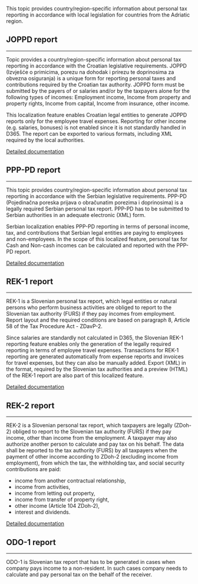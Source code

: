 This topic provides country/region-specific information about personal tax reporting in accordance with local legislation for countries from the Adriatic region.


## **JOPPD report** ##
-----
Topic provides a country/region-specific information about personal tax reporting in accordance with the Croatian legislative requirements. JOPPD (Izvješće o primicima, porezu na dohodak i prirezu te doprinosima za obvezna osiguranja) is a unique form for reporting personal taxes and contributions required by the Croatian tax authority. JOPPD form must be submitted by the payers of or salaries and/or by the taxpayers alone for the following types of incomes: Employment income, Income from property and property rights, Income from capital, Income from insurance, other income.

This localization feature enables Croatian legal entities to generate JOPPD reports only for the employee travel expenses. Reporting for other income (e.g. salaries, bonuses) is not enabled since it is not standardly handled in D365. The report can be exported to various formats, including XML required by the local authorities.

[Detailed documentation](/Help/Core-Localization/Personal-tax-reports/JOPPD-\(HR\))<br>

## **PPP-PD report** ##
-----

This topic provides country/region-specific information about personal tax reporting in accordance with the Serbian legislative requirements. PPP-PD (Pojedinačna poreska prijava o obračunatim porezima i doprinosima) is a legally required Serbian personal tax report. PPP-PD has to be submitted to Serbian authorities in an adequate electronic (XML) form.

Serbian localization enables PPP-PD reporting in terms of personal income, tax, and contributions that Serbian legal entities are paying to employees and non-employees. In the scope of this localized feature, personal tax for Cash and Non-cash incomes can be calculated and reported with the PPP-PD report.

[Detailed documentation](/Help/Core-Localization/Personal-tax-reports/PPP%2DPD-\(RS\))

## **REK-1 report** ##
-----

REK-1 is a Slovenian personal tax report, which legal entities or natural persons who perform business activities are obliged to report to the Slovenian tax authority (FURS) if they pay incomes from employment. Report layout and the required conditions are based on paragraph 8, Article 58 of the Tax Procedure Act - ZDavP-2.

Since salaries are standardly not calculated in D365, the Slovenian REK-1 reporting feature enables only the generation of the legally required reporting in terms of employee travel expenses. Transactions for REK-1 reporting are generated automatically from expense reports and invoices for travel expenses, but they can also be manually added. Export (XML) in the format, required by the Slovenian tax authorities and a preview (HTML) of the REK-1 report are also part of this localized feature.

[Detailed documentation](/Help/Core-Localization/Personal-tax-reports/REK-1-\(SI\))

## **REK-2 report** ##
-----
REK-2 is a Slovenian personal tax report, which taxpayers are legally (ZDoh-2) obliged to report to the Slovenian tax authority (FURS) if they pay income, other than income from the employment. A taxpayer may also authorize another person to calculate and pay tax on his behalf. The data shall be reported to the tax authority (FURS) by all taxpayers when the payment of other income according to ZDoh-2 (excluding income from employment), from which the tax, the withholding tax, and social security contributions are paid:
   - income from another contractual relationship,
   - income from activities,
   - income from letting out property,
   - income from transfer of property right,
   - other income (Article 104 ZDoh-2),
   - interest and dividends.

[Detailed documentation](/Help/Core-Localization/Personal-tax-reports/REK-2-\(SI\))

## **ODO-1 report** ##
---
ODO-1 is Slovenian tax report that has to be generated in cases when company pays income to a non-resident. In such cases company needs to  calculate and pay personal tax on the behalf of the receiver.
